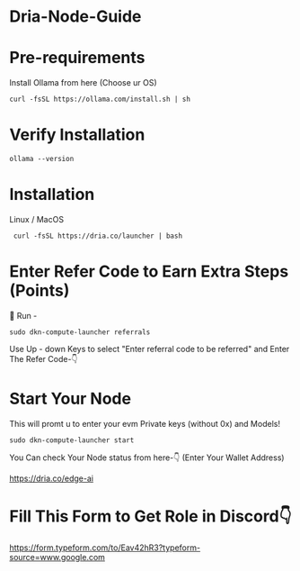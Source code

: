 
# Dria-Node-Guide

# Pre-requirements

Install Ollama from here (Choose ur OS)

```
curl -fsSL https://ollama.com/install.sh | sh
```

# Verify Installation

```
ollama --version
```

# Installation
Linux / MacOS

```
 curl -fsSL https://dria.co/launcher | bash 
```

# Enter Refer Code to Earn Extra Steps (Points)

🙌 Run - 
```
sudo dkn-compute-launcher referrals
``` 

Use Up - down Keys to select "Enter referral code to be referred" and Enter The Refer Code-👇


# Start Your Node

This will promt u to enter your evm Private keys (without 0x) and Models!

```
sudo dkn-compute-launcher start
```


You Can check Your Node status from here-👇 (Enter Your Wallet Address)

https://dria.co/edge-ai

# Fill This Form to Get Role in Discord👇

https://form.typeform.com/to/Eav42hR3?typeform-source=www.google.com
